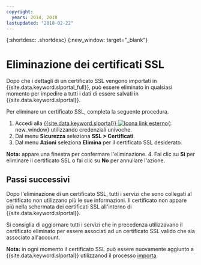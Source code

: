 ```yaml
---
copyright:
  years: 2014, 2018
lastupdated: "2018-02-22"
---
```


{:shortdesc: .shortdesc}
{:new_window: target="_blank"}

# Eliminazione dei certificati SSL

Dopo che i dettagli di un certificato SSL vengono importati in {{site.data.keyword.slportal_full}}, può essere eliminato in qualsiasi momento per impedire a tutti i dati di essere salvati in {{site.data.keyword.slportal}}.

Per eliminare un certificato SSL, completa la seguente procedura.

1. Accedi alla [{{site.data.keyword.slportal}} ![Icona link esterno](../../icons/launch-glyph.svg "Icona link esterno")](https://control.softlayer.com/){: new_window} utilizzando credenziali univoche.
2. Dal menu **Sicurezza** seleziona **SSL > Certificati**.
3. Dal menu **Azioni** seleziona **Elimina** per il certificato SSL desiderato.

  **Nota:** appare una finestra per confermare l'eliminazione.
4. Fai clic su **Sì** per eliminare il certificato SSL o fai clic su **No** per annullare l'azione.

## Passi successivi

Dopo l'eliminazione di un certificato SSL, tutti i servizi che sono collegati al certificato non utilizzano più le sue informazioni. Il certificato non appare più nella schermata dei certificati SSL all'interno di {{site.data.keyword.slportal}}.

Si consiglia di aggiornare tutti i servizi che in precedenza utilizzavano il certificato eliminato per essere associati ad un certificato SSL valido che sia associato all'account.

**Nota:** in ogni momento il certificato SSL può essere nuovamente aggiunto a {{site.data.keyword.slportal}} utilizzanod il processo [importa](import-ssl-certificate.html).
